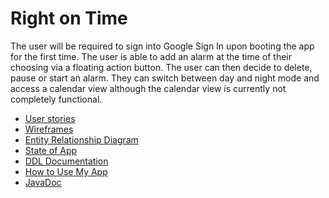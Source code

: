 # Right on Time

The user will be required to sign into Google Sign In upon booting the app for the first time.
The user is able to add an alarm at the time of their choosing via a floating action button.
The user can then decide to delete, pause or start an alarm. They can switch between
day and night mode and access a calendar view although the calendar view is currently 
not completely functional.


* [User stories](docs/user-stories.md)
* [Wireframes](docs/wireframes.md)
* [Entity Relationship Diagram](docs/erd.md)
* [State of App](docs/state-of-app.md)
* [DDL Documentation](docs/data-model.md)
* [How to Use My App](docs/how-to-use.md)
* [JavaDoc](docs/api/index.html)
